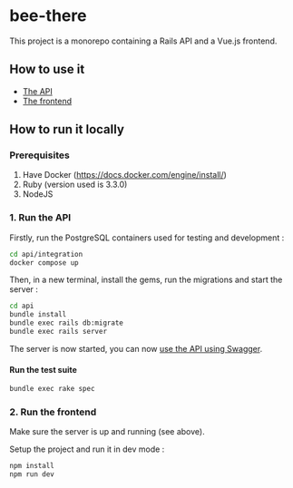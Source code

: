 # bee-there

This project is a monorepo containing a Rails API and a Vue.js frontend.

## How to use it

- [The API](https://bee-there-api.pouly.eu/hives)
- [The frontend](https://bee-there.pouly.eu)

## How to run it locally

### Prerequisites

1. Have Docker (https://docs.docker.com/engine/install/)
2. Ruby (version used is 3.3.0)
3. NodeJS

### 1. Run the API

Firstly, run the PostgreSQL containers used for testing and development :

```sh
cd api/integration
docker compose up
```

Then, in a new terminal, install the gems, run the migrations and start the server :
```sh
cd api
bundle install
bundle exec rails db:migrate
bundle exec rails server
```

The server is now started, you can now [use the API using Swagger](http://127.0.0.1:3000/api-docs/index.html).

#### Run the test suite

```sh
bundle exec rake spec
```

### 2. Run the frontend

Make sure the server is up and running (see above).

Setup the project and run it in dev mode :

```sh
npm install
npm run dev
```
